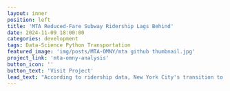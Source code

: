 ```yaml
---
layout: inner
position: left
title: 'MTA Reduced-Fare Subway Ridership Lags Behind'
date: 2024-11-09 18:00:00
categories: development
tags: Data-Science Python Transportation
featured_image: 'img/posts/MTA-OMNY/mta github thumbnail.jpg'
project_link: 'mta-omny-analysis'
button_icon: ''
button_text: 'Visit Project'
lead_text: "According to ridership data, New York City's transition to contactless subway payments is going well. But reduced-fare riders aren't seeing the benefits yet."
---
```

